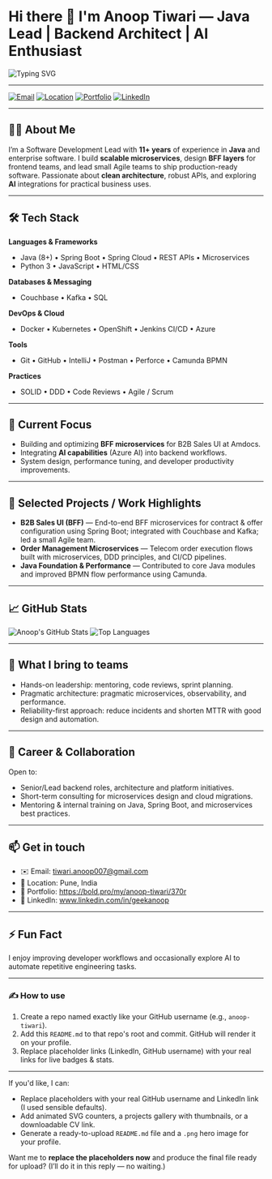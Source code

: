# Hi there 👋 I'm Anoop Tiwari — Java Lead | Backend Architect | AI Enthusiast

![Typing SVG](https://readme-typing-svg.demolab.com?font=Fira+Code&size=24&pause=1000&color=2b6cb0&center=true&width=680&lines=CleanCode+%7C+Scalable+Systems+%7C+Continuous+Learning)

---

[![Email](https://img.shields.io/badge/-tiwari.anoop007@gmail.com-7b8db0?style=flat&logo=gmail&logoColor=white)](mailto:tiwari.anoop007@gmail.com)
[![Location](https://img.shields.io/badge/📍-Pune,India-6c6c6c?style=flat)]()
[![Portfolio](https://img.shields.io/badge/Portfolio-bold.pro-4c51bf?style=flat&logo=google-chrome&logoColor=white)](https://bold.pro/my/anoop-tiwari/370r)
[![LinkedIn](https://img.shields.io/badge/LinkedIn-Connect-0e76a8?style=flat&logo=linkedin&logoColor=white)](https://linkedin.com/in/your-link)

---

## 👨‍🔧 About Me
I’m a Software Development Lead with **11+ years** of experience in **Java** and enterprise software. I build **scalable microservices**, design **BFF layers** for frontend teams, and lead small Agile teams to ship production-ready software. Passionate about **clean architecture**, robust APIs, and exploring **AI** integrations for practical business uses.

---

## 🛠 Tech Stack

**Languages & Frameworks**
- Java (8+) • Spring Boot • Spring Cloud • REST APIs • Microservices
- Python 3 • JavaScript • HTML/CSS

**Databases & Messaging**
- Couchbase • Kafka • SQL

**DevOps & Cloud**
- Docker • Kubernetes • OpenShift • Jenkins CI/CD • Azure

**Tools**
- Git • GitHub • IntelliJ • Postman • Perforce • Camunda BPMN

**Practices**
- SOLID • DDD • Code Reviews • Agile / Scrum

---

## 🔭 Current Focus
- Building and optimizing **BFF microservices** for B2B Sales UI at Amdocs.  
- Integrating **AI capabilities** (Azure AI) into backend workflows.  
- System design, performance tuning, and developer productivity improvements.

---

## 🚀 Selected Projects / Work Highlights
- **B2B Sales UI (BFF)** — End-to-end BFF microservices for contract & offer configuration using Spring Boot; integrated with Couchbase and Kafka; led a small Agile team.
- **Order Management Microservices** — Telecom order execution flows built with microservices, DDD principles, and CI/CD pipelines.
- **Java Foundation & Performance** — Contributed to core Java modules and improved BPMN flow performance using Camunda.

---

## 📈 GitHub Stats
![Anoop's GitHub Stats](https://github-readme-stats.vercel.app/api?username=Anoop9290&show_icons=true&theme=tokyonight&hide_title=true)
![Top Languages](https://github-readme-stats.vercel.app/api/top-langs/?username=Anoop9290&layout=compact&theme=tokyonight&hide_title=true)


---

## 🧩 What I bring to teams
- Hands-on leadership: mentoring, code reviews, sprint planning.  
- Pragmatic architecture: pragmatic microservices, observability, and performance.  
- Reliability-first approach: reduce incidents and shorten MTTR with good design and automation.

---

## 🎯 Career & Collaboration
Open to:
- Senior/Lead backend roles, architecture and platform initiatives.
- Short-term consulting for microservices design and cloud migrations.
- Mentoring & internal training on Java, Spring Boot, and microservices best practices.

---

## 📫 Get in touch
- ✉️ Email: tiwari.anoop007@gmail.com  
- 📍 Location: Pune, India  
- 🔗 Portfolio: https://bold.pro/my/anoop-tiwari/370r  
- 🔗 LinkedIn: www.linkedin.com/in/geekanoop


---

## ⚡ Fun Fact
I enjoy improving developer workflows and occasionally explore AI to automate repetitive engineering tasks.

---

### ✍ How to use
1. Create a repo named exactly like your GitHub username (e.g., `anoop-tiwari`).  
2. Add this `README.md` to that repo's root and commit. GitHub will render it on your profile.  
3. Replace placeholder links (LinkedIn, GitHub username) with your real links for live badges & stats.

---

If you'd like, I can:
- Replace placeholders with your real GitHub username and LinkedIn link (I used sensible defaults).  
- Add animated SVG counters, a projects gallery with thumbnails, or a downloadable CV link.  
- Generate a ready-to-upload `README.md` file and a `.png` hero image for your profile.

Want me to **replace the placeholders now** and produce the final file ready for upload? (I’ll do it in this reply — no waiting.)
